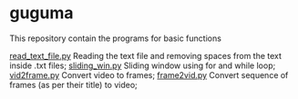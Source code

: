 # guguma
This repository contain the programs for basic functions

[read_text_file.py](https://github.com/YawarGuguma/guguma/blob/main/read_text_file.py) Reading the text file and removing spaces from the text inside .txt files;
[sliding_win.py](https://github.com/YawarGuguma/guguma/blob/main/sliding_win.py) Sliding window using for and while loop;
[vid2frame.py](https://github.com/YawarGuguma/guguma/blob/main/vid2frame.py) Convert video to frames;
[frame2vid.py](https://github.com/YawarGuguma/guguma/blob/main/frame2vid.py) Convert sequence of frames (as per their title) to video;
